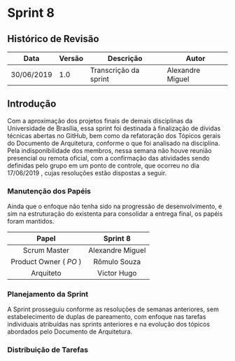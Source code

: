 # Sprint 8

## Histórico de Revisão

  | Data | Versão | Descrição | Autor |
  |---|---|---|---|
  | 30/06/2019 | 1.0 | Transcrição da sprint | Alexandre Miguel |


## Introdução

Com a aproximação dos projetos finais de demais disciplinas da Universidade de Brasília, essa sprint foi destinada à finalização de dívidas técnicas abertas no GitHub, bem como da refatoração dos Tópicos gerais do Documento de Arquitetura, conforme o que foi analisado na disciplina. Pela indisponibilidade dos membros, nessa semana não houve reunião presencial ou remota oficial, com a confirmação das atividades sendo definidas pelo grupo em um ponto de controle, que ocorreu no dia 17/06/2019 , cujas resoluções estão dispostas a seguir.

### Manutenção dos Papéis

Ainda que o enfoque não tenha sido na progressão de desenvolvimento, e sim na estruturação do existenta para consolidar a entrega final, os papéis foram mantidos.

| Papel | Sprint 8 |
|:---: | :---: |
| Scrum Master | Alexandre Miguel |
| Product Owner ( *PO* ) | Rômulo Souza |
| Arquiteto | Victor Hugo |

### Planejamento da Sprint

A Sprint prosseguiu conforme as resoluções de semanas anteriores, sem estabelecimento de duplas de pareamento, com enfoque nas tarefas individuais atribuídas nas sprints anteriores e na evolução dos tópicos abordados pelo Documento de Arquitetura.

### Distribuição de Tarefas

